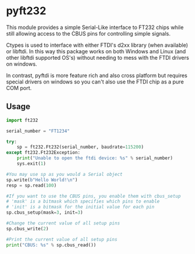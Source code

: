 # pyft232

This module provides a simple Serial-Like interface to FT232 chips while still
allowing access to the CBUS pins for controlling simple signals.

Ctypes is used to interface with either FTDI's d2xx library (when available)
or libftdi. In this way this package works on both Windows and Linux (and other
libftdi supported OS's) without needing to mess with the FTDI drivers on windows.

In contrast, pyftdi is more feature rich and also cross platform but requires
special drivers on windows so you can't also use the FTDI chip as a pure
COM port.


## Usage

```python
import ft232

serial_number = "FT1234"

try:
    sp = ft232.Ft232(serial_number, baudrate=115200)
except ft232.Ft232Exception:
    print("Unable to open the ftdi device: %s" % serial_number)
    sys.exit(1)

#You may use sp as you would a Serial object
sp.write(b"Hello World!\n")
resp = sp.read(100)

#If you want to use the CBUS pins, you enable them with cbus_setup
# 'mask' is a bitmask which specifies which pins to enable
# 'init' is a bitmask for the initial value for each pin
sp.cbus_setup(mask=3, init=3)

#Change the current value of all setup pins
sp.cbus_write(2)

#Print the current value of all setup pins
print("CBUS: %s" % sp.cbus_read())

```
